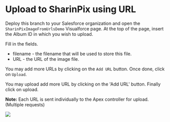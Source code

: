 # Upload to SharinPix using URL

Deploy this branch to your Salesforce organization and open the `SharinPixImageFromUrlsDemo` Visualforce page.
At the top of the page, insert the Album ID in which you wish to upload.

Fill in the fields.
* filename - the filename that will be used to store this file.
* URL - the URL of the image file.

You may add more URLs by clicking on the `Add URL` button.
Once done, click on `Upload`.

You may upload add more URL by clicking on the 'Add URL' button.
Finally click on upload.<br />

**Note:** Each URL is sent individually to the Apex controller for upload. (Multiple requests)

[<img src="https://raw.githubusercontent.com/afawcett/githubsfdeploy/master/deploy.png">](https://githubsfdeploy.herokuapp.com?owner=sharinpix&repo=demo-apex&ref=upload_by_url)
